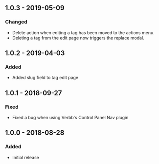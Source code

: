 ## 1.0.3 - 2019-05-09
### Changed
- Delete action when editing a tag has been moved to the actions menu.
- Deleting a tag from the edit page now triggers the replace modal.

## 1.0.2 - 2019-04-03
### Added
- Added slug field to tag edit page

## 1.0.1 - 2018-09-27
### Fixed
- Fixed a bug when using Verbb's Control Panel Nav plugin

## 1.0.0 - 2018-08-28
### Added
- Initial release
